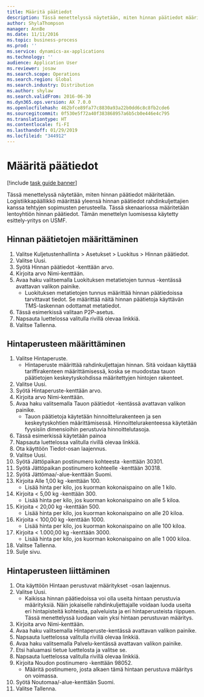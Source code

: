 ```yaml
---
title: Määritä päätiedot
description: Tässä menettelyssä näytetään, miten hinnan päätiedot määritetään.
author: ShylaThompson
manager: AnnBe
ms.date: 11/11/2016
ms.topic: business-process
ms.prod: ''
ms.service: dynamics-ax-applications
ms.technology: ''
audience: Application User
ms.reviewer: josaw
ms.search.scope: Operations
ms.search.region: Global
ms.search.industry: Distribution
ms.author: shylaw
ms.search.validFrom: 2016-06-30
ms.dyn365.ops.version: AX 7.0.0
ms.openlocfilehash: 462bfce89fa77c8830a93a22b0dd6c8c8fb2cde6
ms.sourcegitcommit: 0f530e5f72a40f383868957a6b5cb0e446e4c795
ms.translationtype: HT
ms.contentlocale: fi-FI
ms.lasthandoff: 01/29/2019
ms.locfileid: "344912"
---
```

# <a name="set-up-rate-masters"></a>Määritä päätiedot

[!include [task guide banner](../../includes/task-guide-banner.md)]

Tässä menettelyssä näytetään, miten hinnan päätiedot määritetään. Logistiikkapäällikkö määrittää yleensä hinnan päätiedot rahdinkuljettajien kanssa tehtyjen sopimusten perusteella. Tässä skenaariossa määritetään lentoyhtiön hinnan päätiedot. Tämän menettelyn luomisessa käytetty esittely-yritys on USMF.


## <a name="set-up-rate-master"></a>Hinnan päätietojen määrittäminen
1. Valitse Kuljetustenhallinta > Asetukset > Luokitus > Hinnan päätiedot.
2. Valitse Uusi.
3. Syötä Hinnan päätiedot -kenttään arvo.
4. Kirjoita arvo Nimi-kenttään.
5. Avaa haku valitsemalla Luokituksen metatietojen tunnus -kentässä avattavan valikon painike.
    * Luokituksen metatietojen tunnus määrittää hinnan päätiedoissa tarvittavat tiedot. Se määrittää näitä hinnan päätietoja käyttävän TMS-laskennan odottamat metatiedot.  
6. Tässä esimerkissä valitaan P2P-asetus.
7. Napsauta luettelossa valitulla rivillä olevaa linkkiä.
8. Valitse Tallenna.

## <a name="set-up-rate-base"></a>Hintaperusteen määrittäminen
1. Valitse Hintaperuste.
    * Hintaperuste määrittää rahdinkuljettajan hinnan. Sitä voidaan käyttää tariffirakenteen määrittämisessä, koska se muodostaa tauon päätietojen keskeytyskohdissa määritettyjen hintojen rakenteet.  
2. Valitse Uusi.
3. Syötä Hintaperuste-kenttään arvo.
4. Kirjoita arvo Nimi-kenttään.
5. Avaa haku valitsemalla Tauon päätiedot -kentässä avattavan valikon painike.
    * Tauon päätietoja käytetään hinnoittelurakenteen ja sen keskeytyskohtien määrittämisessä. Hinnoittelurakenteessa käytetään fyysisiin dimensioihin perustuvia hinnoittelutasoja.  
6. Tässä esimerkissä käytetään painoa
7. Napsauta luettelossa valitulla rivillä olevaa linkkiä.
8. Ota käyttöön Tiedot-osan laajennus.
9. Valitse Uusi.
10. Syötä Jättöpaikan postinumero kohteesta -kenttään 30301.
11. Syötä Jättöpaikan postinumero kohteelle -kenttään 30318.
12. Syötä Jättömaa/-alue-kenttään Suomi.
13. Kirjoita Alle 1,00 kg -kenttään 100.
    * Lisää hinta per kilo, jos kuorman kokonaispaino on alle 1 kilo.  
14. Kirjoita < 5,00 kg -kenttään 300.
    * Lisää hinta per kilo, jos kuorman kokonaispaino on alle 5 kiloa.  
15. Kirjoita < 20,00 kg -kenttään 500.
    * Lisää hinta per kilo, jos kuorman kokonaispaino on alle 20 kiloa.  
16. Kirjoita < 100,00 kg -kenttään 1000.
    * Lisää hinta per kilo, jos kuorman kokonaispaino on alle 100 kiloa.  
17. Kirjoita < 1.000,00 kg -kenttään 3000.
    * Lisää hinta per kilo, jos kuorman kokonaispaino on alle 1 000 kiloa.  
18. Valitse Tallenna.
19. Sulje sivu.

## <a name="assign-rate-base"></a>Hintaperusteen liittäminen
1. Ota käyttöön Hintaan perustuvat määritykset -osan laajennus.
2. Valitse Uusi.
    * Kaikissa hinnan päätiedoissa voi olla useita hintaan perustuvia määrityksiä. Näin jokaiselle rahdinkuljettajalle voidaan luoda useita eri hintapisteitä kohteista, palveluista ja eri hintaperusteista riippuen. Tässä menettelyssä luodaan vain yksi hintaan perustuvan määritys.  
3. Kirjoita arvo Nimi-kenttään.
4. Avaa haku valitsemalla Hintaperuste-kentässä avattavan valikon painike.
5. Napsauta luettelossa valitulla rivillä olevaa linkkiä.
6. Avaa haku valitsemalla Palvelu-kentässä avattavan valikon painike.
7. Etsi haluamasi tietue luettelosta ja valitse se.
8. Napsauta luettelossa valitulla rivillä olevaa linkkiä.
9. Kirjoita Noudon postinumero -kenttään 98052.
    * Määritä postinumero, josta alkaen tämä hintaan perustuva määritys on voimassa.    
10. Syötä Noutomaa/-alue-kenttään Suomi.
11. Valitse Tallenna.

